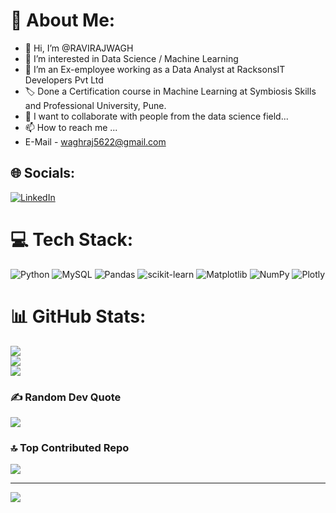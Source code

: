 # 💫 About Me:
- 👋 Hi, I’m @RAVIRAJWAGH
- 👀 I’m interested in Data Science / Machine Learning
- 🌱 I’m an Ex-employee working as a Data Analyst at RacksonsIT Developers Pvt Ltd
- 🏷️ Done a Certification course in Machine Learning at Symbiosis Skills and Professional University, Pune.
- 💞️ I want to collaborate with people from the data science field...
- 📫 How to reach me ...
- E-Mail    - waghraj5622@gmail.com


## 🌐 Socials:
[![LinkedIn](https://img.shields.io/badge/LinkedIn-%230077B5.svg?logo=linkedin&logoColor=white)](https://www.linkedin.com/in/ravirajwagh/) 

# 💻 Tech Stack:
![Python](https://img.shields.io/badge/python-3670A0?style=for-the-badge&logo=python&logoColor=ffdd54) ![MySQL](https://img.shields.io/badge/mysql-%2300000f.svg?style=for-the-badge&logo=mysql&logoColor=white) ![Pandas](https://img.shields.io/badge/pandas-%23150458.svg?style=for-the-badge&logo=pandas&logoColor=white) ![scikit-learn](https://img.shields.io/badge/scikit--learn-%23F7931E.svg?style=for-the-badge&logo=scikit-learn&logoColor=white) ![Matplotlib](https://img.shields.io/badge/Matplotlib-%23ffffff.svg?style=for-the-badge&logo=Matplotlib&logoColor=black)
![NumPy](https://img.shields.io/badge/numpy-%23013243.svg?style=for-the-badge&logo=numpy&logoColor=white) ![Plotly](https://img.shields.io/badge/Plotly-%233F4F75.svg?style=for-the-badge&logo=plotly&logoColor=white)
# 📊 GitHub Stats:
![](https://github-readme-stats.vercel.app/api?username=RAVIRAJWAGH&theme=merko&show_icons=true&hide_border=true&count_private=true)<br/>
![](https://github-readme-streak-stats.herokuapp.com/?user=RAVIRAJWAGH&theme=merko&hide_border=false)<br/>
![](https://github-readme-stats.vercel.app/api/top-langs/?username=RAVIRAJWAGH&theme=merko&show_icons=true&hide_border=false&layout=compact)

### ✍️ Random Dev Quote
![](https://quotes-github-readme.vercel.app/api?type=horizontal&theme=radical)

### 🔝 Top Contributed Repo
![](https://github-contributor-stats.vercel.app/api?username=RAVIRAJWAGH&limit=5&theme=dark&combine_all_yearly_contributions=true)

---
[![](https://visitcount.itsvg.in/api?id=RAVIRAJWAGH&icon=0&color=0)](https://visitcount.itsvg.in)

<!-- Proudly created with GPRM ( https://gprm.itsvg.in ) -->

<!---
RAVIRAJWAGH/RAVIRAJWAGH is a ✨ special ✨ repository because its `README.md` (this file) appears on your GitHub profile.
You can click the Preview link to take a look at your changes.
--->
